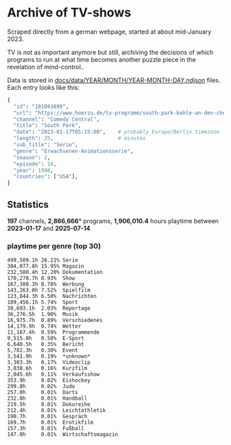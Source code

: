 # Archive of TV-shows

Scraped directly from a german webpage, started at about mid-January 2023.

TV is not as important anymore but still, archiving the decisions of which programs to run at what time
becomes another puzzle piece in the revelation of mind-control.. 

Data is stored in [docs/data/YEAR/MONTH/YEAR-MONTH-DAY.ndjson](docs/data/) files. 
Each entry looks like this:

```python
{
  "id": "181043890", 
  "url": "https://www.hoerzu.de/tv-programm/south-park-kohle-an-den-chefkoch/bid_181043890/", 
  "channel": "Comedy Central", 
  "title": "South Park", 
  "date": "2023-01-17T05:15:00",    # probably Europe/Berlin timezone 
  "length": 25,                     # minutes 
  "sub_title": "Serie", 
  "genre": "Erwachsenen-Animationsserie", 
  "season": 2, 
  "episode": 14, 
  "year": 1998, 
  "countries": ["USA"],
}
```

## Statistics

**197** channels, **2,866,666*** programs, **1,906,010.4** hours playtime between **2023-01-17** and **2025-07-14**


### playtime per genre (top 30)

    499,509.1h 26.21% Serie
    304,077.8h 15.95% Magazin
    232,580.4h 12.20% Dokumentation
    170,278.7h 8.93%  Show
    167,380.3h 8.78%  Werbung
    143,263.0h 7.52%  Spielfilm
    123,844.3h 6.50%  Nachrichten
    109,456.1h 5.74%  Sport
    38,693.1h  2.03%  Reportage
    36,276.5h  1.90%  Musik
    16,975.7h  0.89%  Verschiedenes
    14,179.9h  0.74%  Wetter
    11,167.4h  0.59%  Programmende
    9,515.0h   0.50%  E-Sport
    6,640.5h   0.35%  Bericht
    5,782.3h   0.30%  Event
    3,541.9h   0.19%  *unknown*
    3,303.3h   0.17%  Videoclip
    3,038.6h   0.16%  Kurzfilm
    2,045.6h   0.11%  Verkaufsshow
    353.9h     0.02%  Eishockey
    299.8h     0.02%  Judo
    257.0h     0.01%  Darts
    232.8h     0.01%  Handball
    219.5h     0.01%  Dokureihe
    212.4h     0.01%  Leichtathletik
    190.7h     0.01%  Gespräch
    169.7h     0.01%  Erotikfilm
    157.3h     0.01%  Fußball
    147.0h     0.01%  Wirtschaftsmagazin
